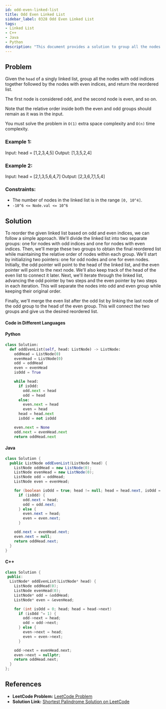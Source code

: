 ```yaml
---
id: odd-even-linked-list
title: Odd Even Linked List
sidebar_label: 0328 Odd Even Linked List
tags:
- Linked List
- C++
- Java
- Python
description: "This document provides a solution to group all the nodes with odd indices together followed by the nodes with even indices given the head of a singly linked list."
---
```


## Problem
Given the `head` of a singly linked list, group all the nodes with odd indices together followed by the nodes with even indices, and return the reordered list.

The first node is considered odd, and the second node is even, and so on.

Note that the relative order inside both the even and odd groups should remain as it was in the input.

You must solve the problem in `O(1)` extra space complexity and `O(n)` time complexity.

### Example 1:
Input: head = [1,2,3,4,5]
Output: [1,3,5,2,4]

### Example 2:
Input: head = [2,1,3,5,6,4,7]
Output: [2,3,6,7,1,5,4]

### Constraints:
- The number of nodes in the linked list is in the range `[0, 10^4]`.
- `-10^6 <= Node.val <= 10^6`

## Solution
To reorder the given linked list based on odd and even indices, we can follow a simple approach. We'll divide the linked list into two separate groups: one for nodes with odd indices and one for nodes with even indices. Then, we'll merge these two groups to obtain the final reordered list while maintaining the relative order of nodes within each group. We'll start by initializing two pointers: one for odd nodes and one for even nodes. Initially, the odd pointer will point to the head of the linked list, and the even pointer will point to the next node. We'll also keep track of the head of the even list to connect it later. Next, we'll iterate through the linked list, advancing the odd pointer by two steps and the even pointer by two steps in each iteration. This will separate the nodes into odd and even group while keeping their original order.

Finally, we'll merge the even list after the odd list by linking the last node of the odd group to the head of the even group. This will connect the two groups and give us the desired reordered list.

#### Code in Different Languages

#### Python

```py
class Solution:
  def oddEvenList(self, head: ListNode) -> ListNode:
    oddHead = ListNode(0)
    evenHead = ListNode(0)
    odd = oddHead
    even = evenHead
    isOdd = True

    while head:
      if isOdd:
        odd.next = head
        odd = head
      else:
        even.next = head
        even = head
      head = head.next
      isOdd = not isOdd

    even.next = None
    odd.next = evenHead.next
    return oddHead.next
```

#### Java

```java
class Solution {
  public ListNode oddEvenList(ListNode head) {
    ListNode oddHead = new ListNode(0);
    ListNode evenHead = new ListNode(0);
    ListNode odd = oddHead;
    ListNode even = evenHead;

    for (boolean isOdd = true; head != null; head = head.next, isOdd = !isOdd)
      if (isOdd) {
        odd.next = head;
        odd = odd.next;
      } else {
        even.next = head;
        even = even.next;
      }

    odd.next = evenHead.next;
    even.next = null;
    return oddHead.next;
  }
}
```

#### C++

```cpp
class Solution {
 public:
  ListNode* oddEvenList(ListNode* head) {
    ListNode oddHead(0);
    ListNode evenHead(0);
    ListNode* odd = &oddHead;
    ListNode* even = &evenHead;

    for (int isOdd = 0; head; head = head->next)
      if (isOdd ^= 1) {
        odd->next = head;
        odd = odd->next;
      } else {
        even->next = head;
        even = even->next;
      }

    odd->next = evenHead.next;
    even->next = nullptr;
    return oddHead.next;
  }
};
```

## References

- **LeetCode Problem:** [LeetCode Problem](https://leetcode.com/problems/odd-even-linked-list/)
- **Solution Link:** [Shortest Palindrome Solution on LeetCode](https://leetcode.com/problems/odd-even-linked-list/solutions/)
